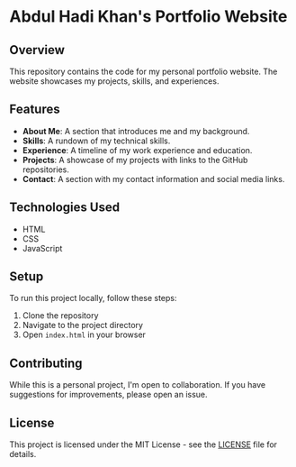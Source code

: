 # Abdul Hadi Khan's Portfolio Website

## Overview

This repository contains the code for my personal portfolio website. The website showcases my projects, skills, and experiences.

## Features

- **About Me**: A section that introduces me and my background.
- **Skills**: A rundown of my technical skills.
- **Experience**: A timeline of my work experience and education.
- **Projects**: A showcase of my projects with links to the GitHub repositories.
- **Contact**: A section with my contact information and social media links.

## Technologies Used

- HTML
- CSS
- JavaScript

## Setup

To run this project locally, follow these steps:

1. Clone the repository
2. Navigate to the project directory
3. Open `index.html` in your browser

## Contributing

While this is a personal project, I'm open to collaboration. If you have suggestions for improvements, please open an issue.

## License

This project is licensed under the MIT License - see the [LICENSE](LICENSE) file for details.

<br>
